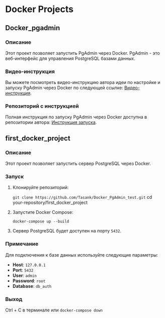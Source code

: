 # Docker Projects

## Docker_pgadmin

### Описание
Этот проект позволяет запустить PgAdmin через Docker. PgAdmin - это веб-интерфейс для управления PostgreSQL базами данных.

### Видео-инструкция
Вы можете посмотреть видео-инструкцию автора идеи по настройке и запуску PgAdmin через Docker по следующей ссылке: [Видео-инструкция](https://www.youtube.com/watch?v=NkPvabFLKsg&t=30s).

### Репозиторий с инструкцией
Полная инструкция по запуску PgAdmin через Docker доступна в репозитории автора: [Инструкция запуска](https://github.com/Kishinskiy/postgres-compose).

## first_docker_project

### Описание
Этот проект позволяет запустить сервер PostgreSQL через Docker.

### Запуск 

1. Клонируйте репозиторий:
    

    ```git clone https://github.com/Tasank/Docker_PgAdmin_test.git```
    cd your-repository/first_docker_project
   

2. Запустите Docker Compose:
    

    ```docker-compose up --build```
   

3. Сервер PostgreSQL будет доступен на порту `5432`.



### Примечание
Для подключения к базе данных используйте следующие параметры:
- **Host**: `127.0.0.1`
- **Port**: `5432`
- **User**: `admin`
- **Password**: `root`
- **Database**: `db_auth`

### Выход
Ctrl + C в терминале или ```docker-compose down```
